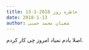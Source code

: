 ```yaml
---
title: خاطره روز 2018-1-13
date: 2018-1-13
author: شعبان محمد حسنی
---
```


اصلا یادم نمیاد امروز چی کار کردم.